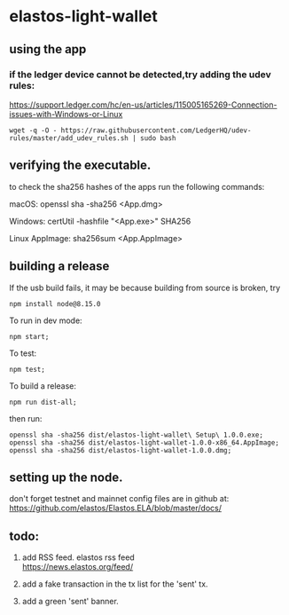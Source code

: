 # elastos-light-wallet

## using the app

### if the ledger device cannot be detected,try adding the udev rules:
https://support.ledger.com/hc/en-us/articles/115005165269-Connection-issues-with-Windows-or-Linux

```
wget -q -O - https://raw.githubusercontent.com/LedgerHQ/udev-rules/master/add_udev_rules.sh | sudo bash
```

## verifying the executable.

to check the sha256 hashes of the apps run the following commands:

macOS:
openssl sha -sha256 <App.dmg>

Windows:
certUtil -hashfile "<App.exe>" SHA256

Linux AppImage:
sha256sum <App.AppImage>

## building a release

If the usb build fails, it may be because building from source is broken, try
```
npm install node@8.15.0
```

To run in dev mode:
```
npm start;
```

To test:
```
npm test;
```

To build a release:
```
npm run dist-all;
```

then run:
```
openssl sha -sha256 dist/elastos-light-wallet\ Setup\ 1.0.0.exe;
openssl sha -sha256 dist/elastos-light-wallet-1.0.0-x86_64.AppImage;
openssl sha -sha256 dist/elastos-light-wallet-1.0.0.dmg;
```


## setting up the node.

don't forget testnet and mainnet config files are in github at: https://github.com/elastos/Elastos.ELA/blob/master/docs/

## todo:
1. add RSS feed.
    elastos rss feed        
        https://news.elastos.org/feed/

3. add a fake transaction in the tx list for the 'sent' tx.
4. add a green 'sent' banner.
